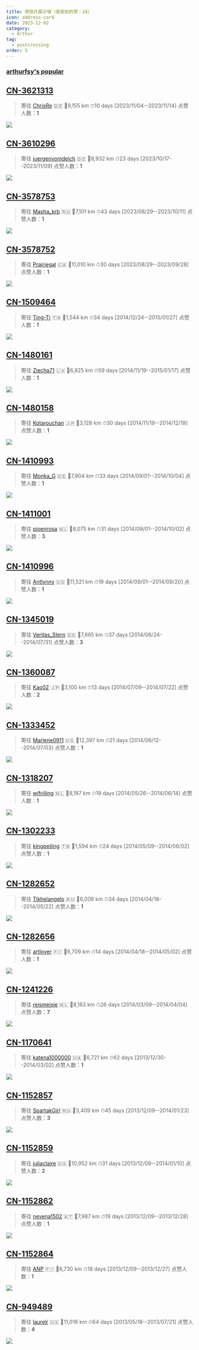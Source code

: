 ```yaml
---
title: 明信片展示墙（我收到的赞：24）
icon: address-card
date: 2023-12-02
category:
  - Arthur
tag:
  - postcrossing
order: 5
---
```

### [arthurfsy&#39;s popular](https://www.postcrossing.com/user/arthurfsy/gallery/popular)

## [CN-3621313](https://www.postcrossing.com/postcards/CN-3621313)

> 寄往 [ChrisRe](https://www.postcrossing.com//user/ChrisRe) 🇩🇪
> 📏9,155 km
> ⏱10 days [2023/11/04--2023/11/14]
> 点赞人数：**1**

![](https://s3.amazonaws.com/static2.postcrossing.com/postcard/medium/i09vi7tqj1k2rvmxe9sjpyvd07xzdhjg.jpg)

## [CN-3610296](https://www.postcrossing.com/postcards/CN-3610296)

> 寄往 [juergenvomdeich](https://www.postcrossing.com//user/juergenvomdeich) 🇩🇪
> 📏8,932 km
> ⏱23 days [2023/10/17--2023/11/09]
> 点赞人数：**1**

![](https://s3.amazonaws.com/static2.postcrossing.com/postcard/medium/c49bj2bvagsfwve94liksgrrfwikz1hb.jpg)

## [CN-3578753](https://www.postcrossing.com/postcards/CN-3578753)

> 寄往 [Masha_krb](https://www.postcrossing.com//user/Masha_krb) 🇷🇺
> 📏7,101 km
> ⏱43 days [2023/08/29--2023/10/11]
> 点赞人数：**1**

![](https://s3.amazonaws.com/static2.postcrossing.com/postcard/medium/yoj61d8x1s9puup4jkncrgvtsttbq6k4.jpg)

## [CN-3578752](https://www.postcrossing.com/postcards/CN-3578752)

> 寄往 [Prairiegal](https://www.postcrossing.com//user/Prairiegal) 🇨🇦
> 📏11,010 km
> ⏱30 days [2023/08/29--2023/09/28]
> 点赞人数：**1**

![](https://s3.amazonaws.com/static2.postcrossing.com/postcard/medium/qj9bpbnv88jzskujd240srf7ojtt6atm.jpg)

## [CN-1509464](https://www.postcrossing.com/postcards/CN-1509464)

> 寄往 [Ting-Ti](https://www.postcrossing.com//user/Ting-Ti) &#x1f1f9;&#x1f1fc;
> 📏1,544 km
> ⏱34 days [2014/12/24--2015/01/27]
> 点赞人数：**1**

![](https://s3.amazonaws.com/static2.postcrossing.com/postcard/medium/2b99f06a551404ccc649291f5ebbbd27.jpg)

## [CN-1480161](https://www.postcrossing.com/postcards/CN-1480161)

> 寄往 [Ziecha71](https://www.postcrossing.com//user/Ziecha71) 🇱🇻
> 📏6,825 km
> ⏱59 days [2014/11/19--2015/01/17]
> 点赞人数：**1**

![](https://s3.amazonaws.com/static2.postcrossing.com/postcard/medium/2e6fd0ad2d4fe9b12fba48320589c819.jpg)

## [CN-1480158](https://www.postcrossing.com/postcards/CN-1480158)

> 寄往 [Kotarouchan](https://www.postcrossing.com//user/Kotarouchan) 🇯🇵
> 📏3,128 km
> ⏱30 days [2014/11/19--2014/12/19]
> 点赞人数：**1**

![](https://s3.amazonaws.com/static2.postcrossing.com/postcard/medium/dc03f1af18ef4d10d59648891b82a8d3.jpg)

## [CN-1410993](https://www.postcrossing.com/postcards/CN-1410993)

> 寄往 [Monka_G](https://www.postcrossing.com//user/Monka_G) 🇩🇪
> 📏7,904 km
> ⏱33 days [2014/09/01--2014/10/04]
> 点赞人数：**1**

![](https://s3.amazonaws.com/static2.postcrossing.com/postcard/medium/84a82eca7cc181df54e65265ccb47771.jpg)

## [CN-1411001](https://www.postcrossing.com/postcards/CN-1411001)

> 寄往 [pioenrosa](https://www.postcrossing.com//user/pioenrosa) 🇳🇱
> 📏8,075 km
> ⏱31 days [2014/09/01--2014/10/02]
> 点赞人数：**3**

![](https://s3.amazonaws.com/static2.postcrossing.com/postcard/medium/869460af40add2292917a00565e9d693.jpg)

## [CN-1410996](https://www.postcrossing.com/postcards/CN-1410996)

> 寄往 [Antlynny](https://www.postcrossing.com//user/Antlynny) 🇺🇸
> 📏11,521 km
> ⏱19 days [2014/09/01--2014/09/20]
> 点赞人数：**1**

![](https://s3.amazonaws.com/static2.postcrossing.com/postcard/medium/6d622a4a49783ff352aea9bdb49992b5.jpg)

## [CN-1345019](https://www.postcrossing.com/postcards/CN-1345019)

> 寄往 [Veritas_Stern](https://www.postcrossing.com//user/Veritas_Stern) 🇩🇪
> 📏7,665 km
> ⏱37 days [2014/06/24--2014/07/31]
> 点赞人数：**3**

![](https://s3.amazonaws.com/static2.postcrossing.com/postcard/medium/12eb4e76d57d8e3cf67c97b6c0007aa1.jpg)

## [CN-1360087](https://www.postcrossing.com/postcards/CN-1360087)

> 寄往 [Kao02](https://www.postcrossing.com//user/Kao02) 🇯🇵
> 📏3,100 km
> ⏱13 days [2014/07/09--2014/07/22]
> 点赞人数：**2**

![](https://s3.amazonaws.com/static2.postcrossing.com/postcard/medium/571d90dafdd3975ab4a4a15f56474e58.jpg)

## [CN-1333452](https://www.postcrossing.com/postcards/CN-1333452)

> 寄往 [Marlene0911](https://www.postcrossing.com//user/Marlene0911) 🇺🇸
> 📏12,397 km
> ⏱21 days [2014/06/12--2014/07/03]
> 点赞人数：**1**

![](https://s3.amazonaws.com/static2.postcrossing.com/postcard/medium/2ab07266398d1b503cb21df76556e0f8.jpg)

## [CN-1318207](https://www.postcrossing.com/postcards/CN-1318207)

> 寄往 [wjfrijling](https://www.postcrossing.com//user/wjfrijling) 🇳🇱
> 📏8,187 km
> ⏱19 days [2014/05/26--2014/06/14]
> 点赞人数：**1**

![](https://s3.amazonaws.com/static2.postcrossing.com/postcard/medium/f6a5fca4cedc75d9a9fa3224311b3fce.jpg)

## [CN-1302233](https://www.postcrossing.com/postcards/CN-1302233)

> 寄往 [kingpeiling](https://www.postcrossing.com//user/kingpeiling) &#x1f1f9;&#x1f1fc;
> 📏1,594 km
> ⏱24 days [2014/05/09--2014/06/02]
> 点赞人数：**1**

![](https://s3.amazonaws.com/static2.postcrossing.com/postcard/medium/7ba2448ba687920f15db8667c088dc2f.jpg)

## [CN-1282652](https://www.postcrossing.com/postcards/CN-1282652)

> 寄往 [Tikhelangelo](https://www.postcrossing.com//user/Tikhelangelo) 🇷🇺
> 📏6,006 km
> ⏱34 days [2014/04/18--2014/05/22]
> 点赞人数：**1**

![](https://s3.amazonaws.com/static2.postcrossing.com/postcard/medium/c8aeeadb907773e90ad2b17b509604db.jpg)

## [CN-1282656](https://www.postcrossing.com/postcards/CN-1282656)

> 寄往 [artlover](https://www.postcrossing.com//user/artlover) 🇫🇮
> 📏6,709 km
> ⏱14 days [2014/04/18--2014/05/02]
> 点赞人数：**1**

![](https://s3.amazonaws.com/static2.postcrossing.com/postcard/medium/7c25c5df87d9ceae35563a8aa99bd6ba.jpg)

## [CN-1241226](https://www.postcrossing.com/postcards/CN-1241226)

> 寄往 [reismeisje](https://www.postcrossing.com//user/reismeisje) 🇳🇱
> 📏8,163 km
> ⏱26 days [2014/03/09--2014/04/04]
> 点赞人数：**7**

![](https://s3.amazonaws.com/static2.postcrossing.com/postcard/medium/b23f5bb79a266ae4b0a9b7fe47983a1b.jpg)

## [CN-1170641](https://www.postcrossing.com/postcards/CN-1170641)

> 寄往 [katena1000000](https://www.postcrossing.com//user/katena1000000) 🇺🇦
> 📏6,721 km
> ⏱62 days [2013/12/30--2014/03/02]
> 点赞人数：**1**

![](https://s3.amazonaws.com/static2.postcrossing.com/postcard/medium/0da3add01dfb4e47f788478419aee3af.jpg)

## [CN-1152857](https://www.postcrossing.com/postcards/CN-1152857)

> 寄往 [SpartakGirl](https://www.postcrossing.com//user/SpartakGirl) 🇷🇺
> 📏3,409 km
> ⏱45 days [2013/12/09--2014/01/23]
> 点赞人数：**3**

![](https://s3.amazonaws.com/static2.postcrossing.com/postcard/medium/6e4756e769b039889c5a89cef233a167.jpg)

## [CN-1152859](https://www.postcrossing.com/postcards/CN-1152859)

> 寄往 [juliaclaire](https://www.postcrossing.com//user/juliaclaire) 🇺🇸
> 📏10,952 km
> ⏱31 days [2013/12/09--2014/01/10]
> 点赞人数：**2**

![](https://s3.amazonaws.com/static2.postcrossing.com/postcard/medium/199982bb7e20c17298d3c15a1dcc8051.jpg)

## [CN-1152862](https://www.postcrossing.com/postcards/CN-1152862)

> 寄往 [nevena1502](https://www.postcrossing.com//user/nevena1502) 🇦🇹
> 📏7,987 km
> ⏱19 days [2013/12/09--2013/12/28]
> 点赞人数：**1**

![](https://s3.amazonaws.com/static2.postcrossing.com/postcard/medium/9b5a2768220eb28163645fbe35e6b079.jpg)

## [CN-1152864](https://www.postcrossing.com/postcards/CN-1152864)

> 寄往 [ANP](https://www.postcrossing.com//user/ANP) 🇫🇮
> 📏6,730 km
> ⏱18 days [2013/12/09--2013/12/27]
> 点赞人数：**1**

![](https://s3.amazonaws.com/static2.postcrossing.com/postcard/medium/c709974037cd3ec3380edd88bb2e99f4.jpg)

## [CN-949489](https://www.postcrossing.com/postcards/CN-949489)

> 寄往 [laurelr](https://www.postcrossing.com//user/laurelr) 🇺🇸
> 📏11,016 km
> ⏱64 days [2013/05/18--2013/07/21]
> 点赞人数：**4**

![](https://s3.amazonaws.com/static2.postcrossing.com/postcard/medium/023065f841be8fc2ef00308ae793a107.jpg)
